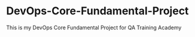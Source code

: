 # DevOps-Core-Fundamental-Project
This is my DevOps Core Fundamental Project for QA Training Academy
